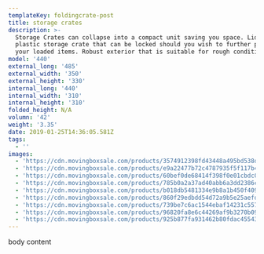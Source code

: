 ```yaml
---
templateKey: foldingcrate-post
title: storage crates
description: >-
  Storage Crates can collapse into a compact unit saving you space. Lidded
  plastic storage crate that can be locked should you wish to further protect
  your loaded items. Robust exterior that is suitable for rough conditions.
model: '440'
external_long: '485'
external_width: '350'
external_height: '330'
internal_long: '440'
internal_width: '310'
internal_height: '310'
folded_height: N/A
volumn: '42'
weight: '3.35'
date: 2019-01-25T14:36:05.581Z
tags:
  - ''
images:
  - 'https://cdn.movingboxsale.com/products/3574912398fd43448a495bd538ddc806.jpg'
  - 'https://cdn.movingboxsale.com/products/e9a22477b72c4787935f5f117b42a3cd.jpg'
  - 'https://cdn.movingboxsale.com/products/60bef0de68414f398f0e01cbdc09a31a.jpg'
  - 'https://cdn.movingboxsale.com/products/785b0a2a37ad40abb6a3dd2386c3b2ec.jpg'
  - 'https://cdn.movingboxsale.com/products/b018db5481334e9b8a1b450f409db85b.jpg'
  - 'https://cdn.movingboxsale.com/products/860f29edbdd54d72a9b5e25aefdc8168.jpg'
  - 'https://cdn.movingboxsale.com/products/739be7c6ac1544ebaf14231c55719853.jpg'
  - 'https://cdn.movingboxsale.com/products/96820fa8e6c44269af9b3270b0927fe8.jpg'
  - 'https://cdn.movingboxsale.com/products/925b877fa931462b80fdac45543c1d8f.jpg'
---
```

body content
